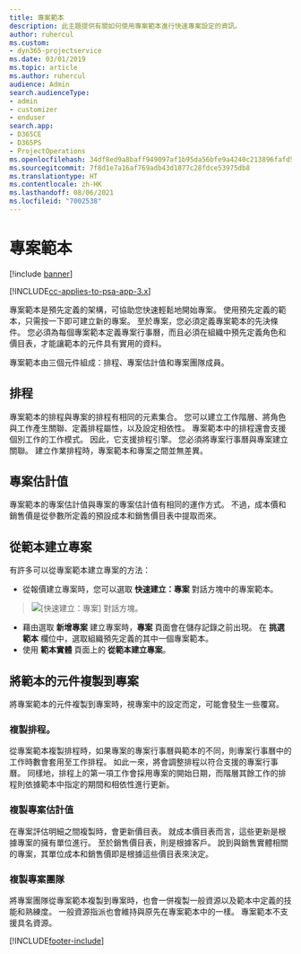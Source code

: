 ```yaml
---
title: 專案範本
description: 此主題提供有關如何使用專案範本進行快速專案設定的資訊。
author: ruhercul
ms.custom:
- dyn365-projectservice
ms.date: 03/01/2019
ms.topic: article
ms.author: ruhercul
audience: Admin
search.audienceType:
- admin
- customizer
- enduser
search.app:
- D365CE
- D365PS
- ProjectOperations
ms.openlocfilehash: 34df8ed9a8baff949097af1b95da56bfe9a4240c213896fafd5c7dcfcf580b6c
ms.sourcegitcommit: 7f8d1e7a16af769adb43d1877c28fdce53975db8
ms.translationtype: HT
ms.contentlocale: zh-HK
ms.lasthandoff: 08/06/2021
ms.locfileid: "7002538"
---
```

# <a name="project-templates"></a>專案範本 

[!include [banner](../includes/psa-now-project-operations.md)]

[!INCLUDE[cc-applies-to-psa-app-3.x](../includes/cc-applies-to-psa-app-3x.md)]

專案範本是預先定義的架構，可協助您快速輕鬆地開始專案。 使用預先定義的範本，只需按一下即可建立新的專案。 至於專案，您必須定義專案範本的先決條件。 您必須為每個專案範本定義專案行事曆，而且必須在組織中預先定義角色和價目表，才能讓範本的元件具有實用的資料。

專案範本由三個元件組成：排程、專案估計值和專案團隊成員。

## <a name="schedule"></a>排程

專案範本的排程與專案的排程有相同的元素集合。 您可以建立工作階層、將角色與工作產生關聯、定義排程屬性，以及設定相依性。 專案範本中的排程還會支援個別工作的工作模式。 因此，它支援排程引擎。 您必須將專案行事曆與專案建立關聯。 建立作業排程時，專案範本和專案之間並無差異。

## <a name="project-estimates"></a>專案估計值

專案範本的專案估計值與專案的專案估計值有相同的運作方式。 不過，成本價和銷售價是從參數所定義的預設成本和銷售價目表中提取而來。

## <a name="creating-a-project-from-a-template"></a>從範本建立專案
 
有許多可以從專案範本建立專案的方法：

- 從報價建立專案時，您可以選取 **快速建立：專案** 對話方塊中的專案範本。

> ![[快速建立：專案] 對話方塊。](media/project-11.png)

- 藉由選取 **新增專案** 建立專案時，**專案** 頁面會在儲存記錄之前出現。 在 **挑選範本** 欄位中，選取組織預先定義的其中一個專案範本。
- 使用 **範本實體** 頁面上的 **從範本建立專案**。

## <a name="copying-components-of-template-to-project"></a>將範本的元件複製到專案

將專案範本的元件複製到專案時，視專案中的設定而定，可能會發生一些覆寫。

### <a name="copying-the-schedule"></a>複製排程。

從專案範本複製排程時，如果專案的專案行事曆與範本的不同，則專案行事曆中的工作時數會套用至工作排程。 如此一來，將會調整排程以符合支援的專案行事曆。 同樣地，排程上的第一項工作會採用專案的開始日期，而階層其餘工作的排程則依據範本中指定的期間和相依性進行更新。 

### <a name="copying-project-estimates"></a>複製專案估計值 

在專案評估明細之間複製時，會更新價目表。 就成本價目表而言，這些更新是根據專案的擁有單位進行。 至於銷售價目表，則是根據客戶。 說到與銷售實體相關的專案，其單位成本和銷售價即是根據這些價目表來決定。

### <a name="copying-a-project-team"></a>複製專案團隊

將專案團隊從專案範本複製到專案時，也會一併複製一般資源以及範本中定義的技能和熟練度。 一般資源指派也會維持與原先在專案範本中的一樣。 專案範本不支援具名資源。


[!INCLUDE[footer-include](../includes/footer-banner.md)]